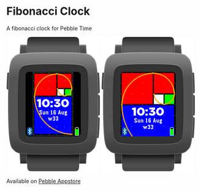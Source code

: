 # Fibonacci Clock
A fibonacci clock for Pebble Time

![Fibonacci Clock](Fibonacci_Clock_Watch.png) ![Fibonacci Clock (zoomed)](Fibonacci_Clock1_Watch.png)

Available on [Pebble Appstore](https://apps.getpebble.com/applications/55bc955fa5c6f367f5000018)
